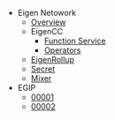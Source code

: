 - Eigen Netowork
  - [Overview](https://raw.githubusercontent.com/ieigen/ieigen/main/README.md)
  - EigenCC
    - [Function Service](https://raw.githubusercontent.com/ieigen/ieigen/main/cc/README.md)
    - [Operators](operators.md)
  - [EigenRollup](https://raw.githubusercontent.com/ieigen/ieigen/main/l2/README.md)
  - [Secret](https://raw.githubusercontent.com/ieigen/secret/main/README.md)
  - [Mixer](https://raw.githubusercontent.com/ieigen/ieigen/main/l2/box/mixer/README.md)
- EGIP
  - [00001](egip/00001.md)
  - [00002](egip/00002.md)
